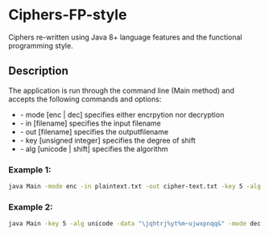 # Ciphers-FP-style
Ciphers re-written using Java 8+ language features and the functional programming style.

## Description
The application is run through the command line (Main method) and accepts the following commands and options:

- \- mode [enc | dec] specifies either encrpytion nor decryption
- \- in [filename] specifies the input filename
- \- out [filename] specifies the outputfilename
- \- key [unsigned integer] specifies the degree of shift
- \- alg [unicode | shift] specifies the algorithm 

### Example 1:

```bash
java Main -mode enc -in plaintext.txt -out cipher-text.txt -key 5 -alg unicode
```

### Example 2:
```bash
java Main -key 5 -alg unicode -data "\jqhtrj%yt%m~ujwxpnqq&" -mode dec
```
